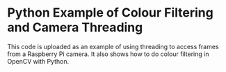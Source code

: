 # Python Example of Colour Filtering and Camera Threading

This code is uploaded as an example of using threading to access frames from a Raspberry Pi camera. It also shows how to do colour filtering in OpenCV with Python.

